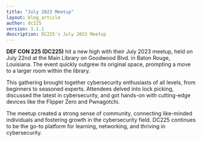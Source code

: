 ```yaml
---
title: "July 2023 Meetup"
layout: blog_article
author: dc225
version: 1.1.1
description: DC225's July 2023 Meetup
---
```


**DEF CON 225 (DC225)** hit a new high with their July 2023 meetup, held on July 22nd at the Main Library on Goodwood Blvd. in Baton Rouge, Louisiana. The event quickly outgrew its original space, prompting a move to a larger room within the library.

This gathering brought together cybersecurity enthusiasts of all levels, from beginners to seasoned experts. Attendees delved into lock picking, discussed the latest in cybersecurity, and got hands-on with cutting-edge devices like the Flipper Zero and Pwnagotchi.

The meetup created a strong sense of community, connecting like-minded individuals and fostering growth in the cybersecurity field. DC225 continues to be the go-to platform for learning, networking, and thriving in cybersecurity.